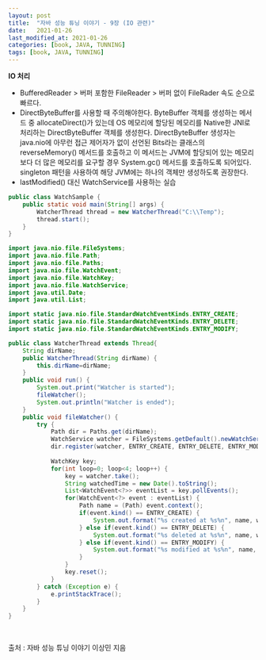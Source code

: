```yaml
---
layout: post
title:  "자바 성능 튜닝 이야기 - 9장 (IO 관련)"
date:   2021-01-26
last_modified_at: 2021-01-26
categories: [book, JAVA, TUNNING]
tags: [book, JAVA, TUNNING]
---
```


**IO 처리**
- BufferedReader > 버퍼 포함한 FileReader > 버퍼 없이 FileRader 속도 순으로 빠르다.
- DirectByteBuffer를 사용할 때 주의해야한다. ByteBuffer 객체를 생성하는 메서드 중 allocateDirect()가 있는데 OS 메모리에 할당된 메모리를 Native한 JNI로 처리하는 DirectByteBuffer 객체를 생성한다. DirectByteBuffer 생성자는 java.nio에 아무런 접근 제어자가 없이 선언된 Bits라는 클래스의 reverseMemory() 메서드를 호출하고 이 메서드는 JVM에 할당되어 있는 메모리보다 더 많은 메모리를 요구할 경우 System.gc() 메서드를 호출하도록 되어있다. singleton 패턴을 사용하여 해당 JVM에는 하나의 객체만 생성하도록 권장한다.
- lastModified() 대신 WatchService를 사용하는 실습

```java
public class WatchSample {
	public static void main(String[] args) {
		WatcherThread thread = new WatcherThread("C:\\Temp");
		thread.start();
	}
}
```

```java
import java.nio.file.FileSystems;
import java.nio.file.Path;
import java.nio.file.Paths;
import java.nio.file.WatchEvent;
import java.nio.file.WatchKey;
import java.nio.file.WatchService;
import java.util.Date;
import java.util.List;

import static java.nio.file.StandardWatchEventKinds.ENTRY_CREATE;
import static java.nio.file.StandardWatchEventKinds.ENTRY_DELETE;
import static java.nio.file.StandardWatchEventKinds.ENTRY_MODIFY;

public class WatcherThread extends Thread{
	String dirName;
	public WatcherThread(String dirName) {
		this.dirName=dirName;
	}
	public void run() {
		System.out.print("Watcher is started");
		fileWatcher();
		System.out.println("Watcher is ended");
	}
	public void fileWatcher() {
		try {
			Path dir = Paths.get(dirName);
			WatchService watcher = FileSystems.getDefault().newWatchService();
			dir.register(watcher, ENTRY_CREATE, ENTRY_DELETE, ENTRY_MODIFY);
			
			WatchKey key;
			for(int loop=0; loop<4; loop++) {
				key = watcher.take();
				String watchedTime = new Date().toString();
				List<WatchEvent<?>> eventList = key.pollEvents();
				for(WatchEvent<?> event : eventList) {
					Path name = (Path) event.context();
					if(event.kind() == ENTRY_CREATE) {
						System.out.format("%s created at %s%n", name, watchedTime);
					} else if(event.kind() == ENTRY_DELETE) {
						System.out.format("%s deleted at %s%n", name, watchedTime);
					} else if(event.kind() == ENTRY_MODIFY) {
						System.out.format("%s modified at %s%n", name, watchedTime);
					}
				}
				key.reset();
			}
		} catch (Exception e) {
			e.printStackTrace();
		}
	}
}
```

<br/>

출처 : 자바 성능 튜닝 이야기 이상민 지음

<br/>